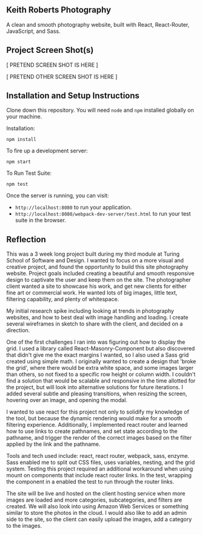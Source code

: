 ## Keith Roberts Photography  

A clean and smooth photography website, built with React, React-Router, JavaScript, and Sass.   


## Project Screen Shot(s)   

[ PRETEND SCREEN SHOT IS HERE ]

[ PRETEND OTHER SCREEN SHOT IS HERE ]

## Installation and Setup Instructions

Clone down this repository. You will need `node` and `npm` installed globally on your machine.  

Installation:

`npm install`  

To fire up a development server:

`npm start`  

To Run Test Suite:  

`npm test`  

Once the server is running, you can visit:

* `http://localhost:8080` to run your application.   
* `http://localhost:8080/webpack-dev-server/test.html` to run your test suite in the browser.   

## Reflection

This was a 3 week long project built during my third module at Turing School of Software and Design. I wanted to    focus on a more visual and creative project, and found the opportunity to build this site photography website.  Project goals included creating a beautiful and smooth responsive design to captivate the user and keep them on the site.  The photographer client wanted a site to showcase his work, and get new clients for either fine art or commercial work.  He wanted lots of big images, little text, filtering capability, and plenty of whitespace.   

My initial research spike including looking at trends in photography websites, and how to best deal with image handling and loading.  I create several wireframes in sketch to share with the client, and decided on a direction.   

One of the first challenges I ran into was figuring out how to display the grid.  I used a library called React-Masonry-Component but also discovered that didn't give me the exact margins I wanted, so I also used a Sass grid created using simple math.  I originally wanted to create a design that 'broke the grid', where there would be extra white space, and some images larger than others, so not fixed to a specific row height or column width.  I couldn't find a solution that would be scalable and responsive in the time allotted for the project, but will look into alternative solutions for future iterations.  I added several subtle and pleasing transitions, when resizing the screen, hovering over an image, and opening the modal.   

I wanted to use react for this project not only to solidify my knowledge of the tool, but because the dynamic rendering would make for a smooth filtering experience.  Additionally, I implemented react router and learned how to use links to create pathnames, and set state according to the pathname, and trigger the render of the correct images based on the filter applied by the link and the pathname.   

Tools and tech used include: react, react router, webpack, sass, enzyme.  Sass enabled me to split out CSS files, uses variables, nesting, and the grid system.  Testing this project required an additional workaround when using mount on components that include react router links.  In the test, wrapping the component in a <MemoryRouter> enabled the test to run through the router links.   

The site will be live and hosted on the client hosting service when more images are loaded and more categories, subcategories, and filters are created.  We will also look into using Amazon Web Services or something similar to store the photos in the cloud.  I would also like to add an admin side to the site, so the client can easily upload the images, add a category to the images.   
